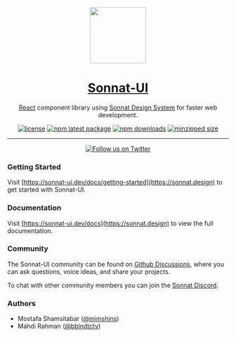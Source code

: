 <div align="center">
  <a href="https://sonnat.design">
    <img src="https://sonnat.design/static/media/sonnat-logo-fill.svg" height="128">
    <h1 align="center">Sonnat-UI</h1>
  </a>
</div>

<div align="center">

[React](https://reactjs.org/) component library using [Sonnat Design System](https://sonnat.design) for faster web development.

[![license](https://img.shields.io/github/license/sonnat/sonnat-ui?color=EA475B&style=for-the-badge)](https://github.com/sonnat/sonnat-ui/blob/main/LICENSE)
[![npm latest package](https://img.shields.io/npm/v/@mimshins/sonnat?color=EA475B&style=for-the-badge)](https://www.npmjs.com/package/@mimshins/sonnat)
[![npm downloads](https://img.shields.io/npm/dm/@mimshins/sonnat?color=EA475B&style=for-the-badge)](https://www.npmjs.com/package/@mimshins/sonnat)
[![minzipped size](https://img.shields.io/bundlephobia/minzip/@mimshins/sonnat?color=EA475B&style=for-the-badge)](https://www.npmjs.com/package/@mimshins/sonnat)

</div>

---

<div align="center">

[![Follow us on Twitter](https://img.shields.io/twitter/follow/sonnatdesign?color=EA475B&label=follow%20us%20on%20twitter&style=for-the-badge)](https://twitter.com/sonnatdesign)

</div>

### Getting Started

Visit [https://sonnat-ui.dev/docs/getting-started](https://sonnat.design) to get started with Sonnat-UI.

### Documentation

Visit [https://sonnat-ui.dev/docs](https://sonnat.design) to view the full documentation.

### Community

The Sonnat-UI community can be found on [Github Discussions](https://github.com/sonnat/sonnat-ui/discussions), where you can ask questions, voice ideas, and share your projects.

To chat with other community members you can join the [Sonnat Discord](https://sonnat.design).

### Authors

- Mostafa Shamsitabar ([@mimshins](https://twitter.com/mimshins))
- Mahdi Rahman ([@bblndtctv](https://twitter.com/bblndtctv))
